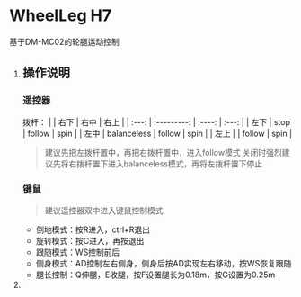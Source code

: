 # WheelLeg H7
基于DM-MC02的轮腿运动控制

1. ## 操作说明

   ### 遥控器
   拨杆：
   |       |    右下     |  右中  | 右上  |
   | :---: | :---------: | :----: | :---: |
   | 左下  |    stop     | follow | spin  |
   | 左中  | balanceless | follow | spin  |
   | 左上  |             | follow | spin  |

   > 建议先把左拨杆置中，再把右拨杆置中，进入follow模式
   关闭时强烈建议先将右拨杆置下进入balanceless模式，再将左拨杆置下停止

   ### 键鼠

   > 建议遥控器双中进入键鼠控制模式

   - 倒地模式：按R进入，ctrl+R退出
   - 旋转模式：按C进入，再按退出
   - 跟随模式：WS控制前后
   - 侧身模式：AD控制左右侧身，侧身后按AD实现左右移动，按WS恢复跟随
   - 腿长控制：Q伸腿，E收腿，按F设置腿长为0.18m，按G设置为0.25m

2. 
